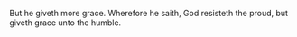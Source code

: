 But he giveth more grace. Wherefore he saith, God resisteth the proud, but giveth grace unto the humble.
